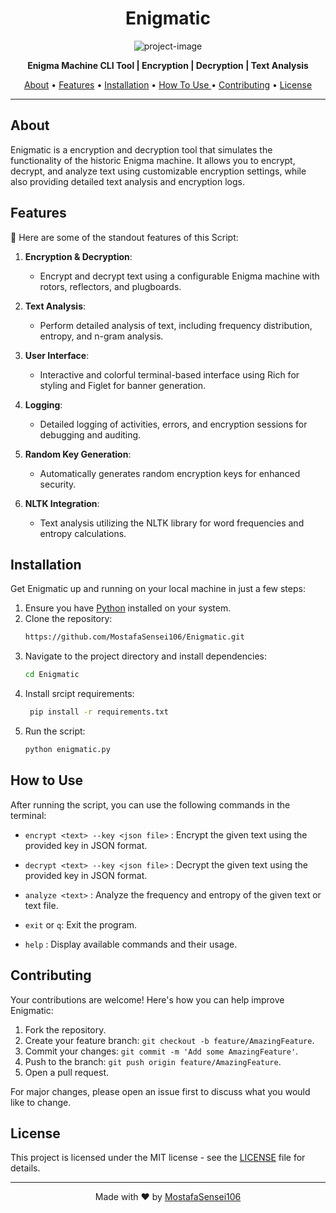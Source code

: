 <h1 align="center">Enigmatic</h1>

<p align="center"><img src="https://socialify.git.ci/MostafaSensei106/Enigmatic/image?font=KoHo&language=1&logo=https%3A%2F%2Favatars.githubusercontent.com%2Fu%2F138288138%3Fv%3D4&name=1&owner=1&pattern=Floating+Cogs&theme=Light" alt="project-image"></p>

<p align="center">
    <strong>Enigma Machine CLI Tool | Encryption | Decryption | Text Analysis</strong>
</p>

<p align="center">
    <a href="#about">About</a> •
    <a href="#features">Features</a> •
    <a href="#installation">Installation</a> •
    <a href="#how-to-use">How To Use </a> •
    <a href="#contributing">Contributing</a> •
    <a href="#license">License</a>
</p>

---

## About

Enigmatic is a encryption and decryption tool that simulates the functionality of the historic Enigma machine. It allows you to encrypt, decrypt, and analyze text using customizable encryption settings, while also providing detailed text analysis and encryption logs.

## Features

🌟 Here are some of the standout features of this Script:

1. **Encryption & Decryption**:
    - Encrypt and decrypt text using a configurable Enigma machine with rotors, reflectors, and plugboards.

2. **Text Analysis**:
    - Perform detailed analysis of text, including frequency distribution, entropy, and n-gram analysis.

3. **User Interface**:
    - Interactive and colorful terminal-based interface using Rich for styling and Figlet for banner generation.

4. **Logging**:
    - Detailed logging of activities, errors, and encryption sessions for debugging and auditing.

5. **Random Key Generation**:
    - Automatically generates random encryption keys for enhanced security.

6. **NLTK Integration**:
    - Text analysis utilizing the NLTK library for word frequencies and entropy calculations.

## Installation

Get Enigmatic up and running on your local machine in just a few steps:

1. Ensure you have [Python](https://www.python.org/downloads/) installed on your system.
2. Clone the repository:
     ```bash
     https://github.com/MostafaSensei106/Enigmatic.git
     ```
3. Navigate to the project directory and install dependencies:
     ```bash
     cd Enigmatic
    ```
4. Install srcipt requirements:
    ```bash
     pip install -r requirements.txt
     ```
5. Run the script:
     ```bash
     python enigmatic.py
     ```

## How to Use

After running the script, you can use the following commands in the terminal:

 - `encrypt <text> --key <json file>` : Encrypt the given text using the provided key in JSON format.

 - `decrypt <text> --key <json file>` : Decrypt the given text using the provided key in JSON format.

 - `analyze <text>` : Analyze the frequency and entropy of the given text or text file.
 
 - `exit` or `q`: Exit the program.

 - `help` : Display available commands and their usage.

## Contributing

Your contributions are welcome! Here's how you can help improve Enigmatic:

1. Fork the repository.
2. Create your feature branch: `git checkout -b feature/AmazingFeature`.
3. Commit your changes: `git commit -m 'Add some AmazingFeature'`.
4. Push to the branch: `git push origin feature/AmazingFeature`.
5. Open a pull request.

For major changes, please open an issue first to discuss what you would like to change.

## License

This project is licensed under the MIT license - see the [LICENSE](LICENSE) file for details.

---

<p align="center">
    Made with ❤️ by <a href="https://github.com/MostafaSensei106">MostafaSensei106</a>
</p>
